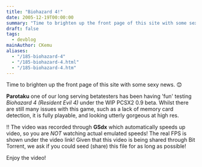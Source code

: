 ```yaml
---
title: "Biohazard 4!"
date: 2005-12-19T00:00:00
summary: "Time to brighten up the front page of this site with some sexy news"
draft: false
tags:
  - devblog
mainAuthor: CKemu
aliases:
  - "/185-biohazard-4"
  - "/185-biohazard-4.html"
  - "/185-biohazard-4.htm"
---
```



Time to brighten up the front page of this site with some sexy news.
😊

**Parotaku** one of our long serving betatesters has been having 'fun'
testing *Biohazard 4 (Resident Evil 4)* under the WIP PCSX2 0.9 beta.
Whilst there are still many issues with this game, such as a lack of
memory card detection, it is fully playable, and looking utterly
gorgeous at high res.

<!-- TODO legacy video find it -->

!! The video was recorded through **GSdx** which automatically speeds up
video, so you are *NOT* watching actual emulated speeds! The real FPS is
shown under the video link! Given that this video is being shared
through Bit Torrent, we ask if you could seed (share) this file for as
long as possible!

Enjoy the video!
